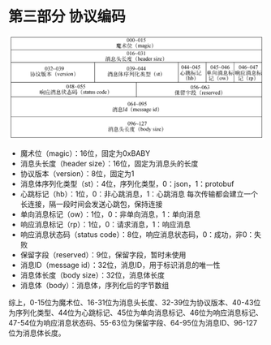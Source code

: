# 第三部分 协议编码

![img.png](src/main/resources/imgs/img.png)

- 魔术位（magic）：16位，固定为0xBABY
- 消息头长度（header size）：16位，固定为消息头的长度
- 协议版本（version）：8位，固定为1
- 消息体序列化类型（st）：4位，序列化类型，0：json，1：protobuf
- 心跳标记（hb）：1位，0：非心跳消息，1：心跳消息 每次传输都会建立一个长连接，隔一段时间会发送心跳包，保持连接
- 单向消息标记（ow）：1位，0：非单向消息，1：单向消息
- 响应消息标记（rp）：1位，0：请求消息，1：响应消息
- 响应消息状态码（status code）：8位，响应消息状态码，0：成功，非0：失败
- 保留字段（reserved）：9位，保留字段，暂时未使用
- 消息ID（message id）：32位，消息ID，用于标识消息的唯一性
- 消息体长度（body size）：32位，消息体长度
- 消息体（body）：消息体，序列化后的字节数组

综上，0-15位为魔术位、16-31位为消息头长度、32-39位为协议版本、40-43位为序列化类型、44位为心跳标记、45位为单向消息标记、46位为响应消息标记、47-54位为响应消息状态码、55-63位为保留字段、64-95位为消息ID、96-127位为消息体长度。
